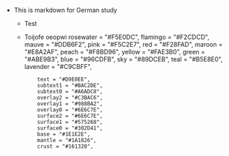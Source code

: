 - This is markdown for German study

  - Test
  - Toijofe oeopwi
    rosewater = "#F5E0DC",
    flamingo = "#F2CDCD",
    mauve = "#DDB6F2",
    pink = "#F5C2E7",
    red = "#F28FAD",
    maroon = "#E8A2AF",
    peach = "#F8BD96",
    yellow = "#FAE3B0",
    green = "#ABE9B3",
    blue = "#96CDFB",
    sky = "#89DCEB",
    teal = "#B5E8E0",
    lavender = "#C9CBFF",

        	text = "#D9E0EE",
        	subtext1 = "#BAC2DE",
        	subtext0 = "#A6ADC8",
        	overlay2 = "#C3BAC6",
        	overlay1 = "#988BA2",
        	overlay0 = "#6E6C7E",
        	surface2 = "#6E6C7E",
        	surface1 = "#575268",
        	surface0 = "#302D41",
        	base = "#1E1E2E",
        	mantle = "#1A1826",
        	crust = "#161320",
